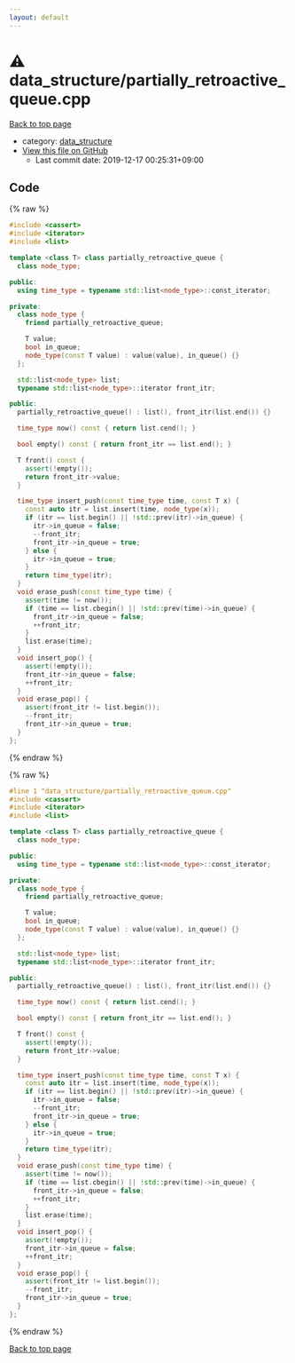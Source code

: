 ```yaml
---
layout: default
---
```


<!-- mathjax config similar to math.stackexchange -->
<script type="text/javascript" async
  src="https://cdnjs.cloudflare.com/ajax/libs/mathjax/2.7.5/MathJax.js?config=TeX-MML-AM_CHTML">
</script>
<script type="text/x-mathjax-config">
  MathJax.Hub.Config({
    TeX: { equationNumbers: { autoNumber: "AMS" }},
    tex2jax: {
      inlineMath: [ ['$','$'] ],
      processEscapes: true
    },
    "HTML-CSS": { matchFontHeight: false },
    displayAlign: "left",
    displayIndent: "2em"
  });
</script>

<script type="text/javascript" src="https://cdnjs.cloudflare.com/ajax/libs/jquery/3.4.1/jquery.min.js"></script>
<script src="https://cdn.jsdelivr.net/npm/jquery-balloon-js@1.1.2/jquery.balloon.min.js" integrity="sha256-ZEYs9VrgAeNuPvs15E39OsyOJaIkXEEt10fzxJ20+2I=" crossorigin="anonymous"></script>
<script type="text/javascript" src="../../assets/js/copy-button.js"></script>
<link rel="stylesheet" href="../../assets/css/copy-button.css" />


# :warning: data_structure/partially_retroactive_queue.cpp

<a href="../../index.html">Back to top page</a>

* category: <a href="../../index.html#c8f6850ec2ec3fb32f203c1f4e3c2fd2">data_structure</a>
* <a href="{{ site.github.repository_url }}/blob/master/data_structure/partially_retroactive_queue.cpp">View this file on GitHub</a>
    - Last commit date: 2019-12-17 00:25:31+09:00




## Code

<a id="unbundled"></a>
{% raw %}
```cpp
#include <cassert>
#include <iterator>
#include <list>

template <class T> class partially_retroactive_queue {
  class node_type;

public:
  using time_type = typename std::list<node_type>::const_iterator;

private:
  class node_type {
    friend partially_retroactive_queue;

    T value;
    bool in_queue;
    node_type(const T value) : value(value), in_queue() {}
  };

  std::list<node_type> list;
  typename std::list<node_type>::iterator front_itr;

public:
  partially_retroactive_queue() : list(), front_itr(list.end()) {}

  time_type now() const { return list.cend(); }

  bool empty() const { return front_itr == list.end(); }

  T front() const {
    assert(!empty());
    return front_itr->value;
  }

  time_type insert_push(const time_type time, const T x) {
    const auto itr = list.insert(time, node_type(x));
    if (itr == list.begin() || !std::prev(itr)->in_queue) {
      itr->in_queue = false;
      --front_itr;
      front_itr->in_queue = true;
    } else {
      itr->in_queue = true;
    }
    return time_type(itr);
  }
  void erase_push(const time_type time) {
    assert(time != now());
    if (time == list.cbegin() || !std::prev(time)->in_queue) {
      front_itr->in_queue = false;
      ++front_itr;
    }
    list.erase(time);
  }
  void insert_pop() {
    assert(!empty());
    front_itr->in_queue = false;
    ++front_itr;
  }
  void erase_pop() {
    assert(front_itr != list.begin());
    --front_itr;
    front_itr->in_queue = true;
  }
};
```
{% endraw %}

<a id="bundled"></a>
{% raw %}
```cpp
#line 1 "data_structure/partially_retroactive_queue.cpp"
#include <cassert>
#include <iterator>
#include <list>

template <class T> class partially_retroactive_queue {
  class node_type;

public:
  using time_type = typename std::list<node_type>::const_iterator;

private:
  class node_type {
    friend partially_retroactive_queue;

    T value;
    bool in_queue;
    node_type(const T value) : value(value), in_queue() {}
  };

  std::list<node_type> list;
  typename std::list<node_type>::iterator front_itr;

public:
  partially_retroactive_queue() : list(), front_itr(list.end()) {}

  time_type now() const { return list.cend(); }

  bool empty() const { return front_itr == list.end(); }

  T front() const {
    assert(!empty());
    return front_itr->value;
  }

  time_type insert_push(const time_type time, const T x) {
    const auto itr = list.insert(time, node_type(x));
    if (itr == list.begin() || !std::prev(itr)->in_queue) {
      itr->in_queue = false;
      --front_itr;
      front_itr->in_queue = true;
    } else {
      itr->in_queue = true;
    }
    return time_type(itr);
  }
  void erase_push(const time_type time) {
    assert(time != now());
    if (time == list.cbegin() || !std::prev(time)->in_queue) {
      front_itr->in_queue = false;
      ++front_itr;
    }
    list.erase(time);
  }
  void insert_pop() {
    assert(!empty());
    front_itr->in_queue = false;
    ++front_itr;
  }
  void erase_pop() {
    assert(front_itr != list.begin());
    --front_itr;
    front_itr->in_queue = true;
  }
};
```
{% endraw %}

<a href="../../index.html">Back to top page</a>

